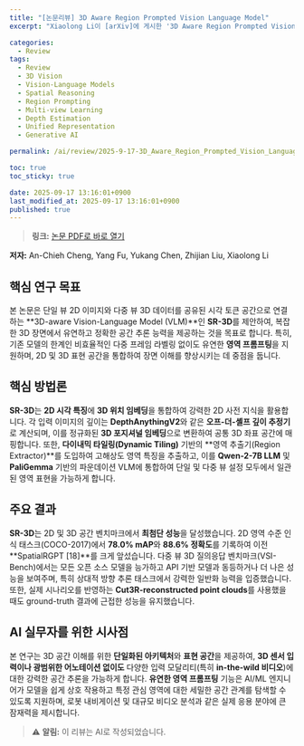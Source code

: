 ```yaml
---
title: "[논문리뷰] 3D Aware Region Prompted Vision Language Model"
excerpt: "Xiaolong Li이 [arXiv]에 게시한 '3D Aware Region Prompted Vision Language Model' 논문에 대한 자세한 리뷰입니다."

categories:
  - Review
tags:
  - Review
  - 3D Vision
  - Vision-Language Models
  - Spatial Reasoning
  - Region Prompting
  - Multi-view Learning
  - Depth Estimation
  - Unified Representation
  - Generative AI

permalink: /ai/review/2025-9-17-3D_Aware_Region_Prompted_Vision_Language_Model/

toc: true
toc_sticky: true

date: 2025-09-17 13:16:01+0900
last_modified_at: 2025-09-17 13:16:01+0900
published: true
---
```

> **링크:** [논문 PDF로 바로 열기](https://arxiv.org/abs/2509.13317)

**저자:** An-Chieh Cheng, Yang Fu, Yukang Chen, Zhijian Liu, Xiaolong Li



## 핵심 연구 목표
본 논문은 단일 뷰 2D 이미지와 다중 뷰 3D 데이터를 공유된 시각 토큰 공간으로 연결하는 **3D-aware Vision-Language Model (VLM)**인 **SR-3D**를 제안하여, 복잡한 3D 장면에서 유연하고 정확한 공간 추론 능력을 제공하는 것을 목표로 합니다. 특히, 기존 모델의 한계인 비효율적인 다중 프레임 라벨링 없이도 유연한 **영역 프롬프팅**을 지원하며, 2D 및 3D 표현 공간을 통합하여 장면 이해를 향상시키는 데 중점을 둡니다.

## 핵심 방법론
**SR-3D**는 **2D 시각 특징**에 **3D 위치 임베딩**을 통합하여 강력한 2D 사전 지식을 활용합니다. 각 입력 이미지의 깊이는 **DepthAnythingV2**와 같은 **오프-더-셸프 깊이 추정기**로 계산되며, 이를 정규화된 **3D 포지셔널 임베딩**으로 변환하여 공통 3D 좌표 공간에 매핑합니다. 또한, **다이내믹 타일링(Dynamic Tiling)** 기반의 **영역 추출기(Region Extractor)**를 도입하여 고해상도 영역 특징을 추출하고, 이를 **Qwen-2-7B LLM** 및 **PaliGemma** 기반의 파운데이션 VLM에 통합하여 단일 및 다중 뷰 설정 모두에서 일관된 영역 표현을 가능하게 합니다.

## 주요 결과
**SR-3D**는 2D 및 3D 공간 벤치마크에서 **최첨단 성능**을 달성했습니다. 2D 영역 수준 인식 태스크(COCO-2017)에서 **78.0% mAP**와 **88.6% 정확도**를 기록하여 이전 **SpatialRGPT [18]**를 크게 앞섰습니다. 다중 뷰 3D 질의응답 벤치마크(VSI-Bench)에서는 모든 오픈 소스 모델을 능가하고 API 기반 모델과 동등하거나 더 나은 성능을 보여주며, 특히 상대적 방향 추론 태스크에서 강력한 일반화 능력을 입증했습니다. 또한, 실제 시나리오를 반영하는 **Cut3R-reconstructed point clouds**를 사용했을 때도 ground-truth 결과에 근접한 성능을 유지했습니다.

## AI 실무자를 위한 시사점
본 연구는 3D 공간 이해를 위한 **단일화된 아키텍처**와 **표현 공간**을 제공하여, **3D 센서 입력이나 광범위한 어노테이션 없이도** 다양한 입력 모달리티(특히 **in-the-wild 비디오**)에 대한 강력한 공간 추론을 가능하게 합니다. **유연한 영역 프롬프팅** 기능은 AI/ML 엔지니어가 모델을 쉽게 상호 작용하고 특정 관심 영역에 대한 세밀한 공간 관계를 탐색할 수 있도록 지원하며, 로봇 내비게이션 및 대규모 비디오 분석과 같은 실제 응용 분야에 큰 잠재력을 제시합니다.

> ⚠️ **알림:** 이 리뷰는 AI로 작성되었습니다.